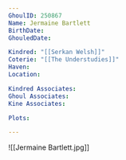 ```yaml
---
GhoulID: 250867
Name: Jermaine Bartlett
BirthDate: 
GhouledDate: 

Kindred: "[[Serkan Welsh]]"
Coterie: "[[The Understudies]]"
Haven: 
Location: 

Kindred Associates: 
Ghoul Associates: 
Kine Associates: 

Plots: 

---
```


![[Jermaine Bartlett.jpg]]